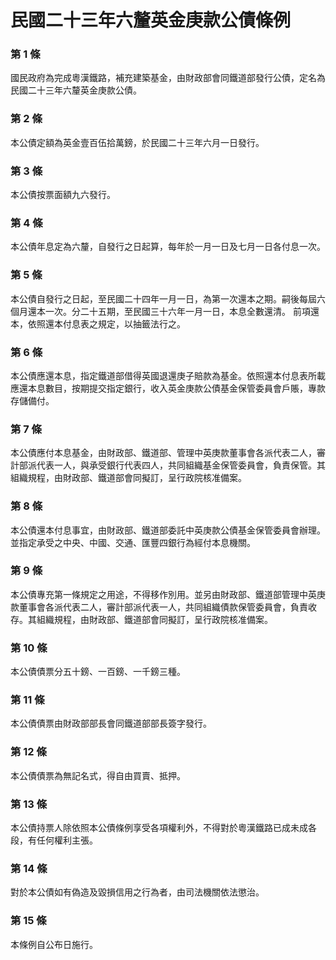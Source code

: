 # 民國二十三年六釐英金庚款公債條例

### 第 1 條

國民政府為完成粵漢鐵路，補充建築基金，由財政部會同鐵道部發行公債，定名為民國二十三年六釐英金庚款公債。

### 第 2 條

本公債定額為英金壹百伍拾萬鎊，於民國二十三年六月一日發行。

### 第 3 條

本公債按票面額九六發行。

### 第 4 條

本公債年息定為六釐，自發行之日起算，每年於一月一日及七月一日各付息一次。

### 第 5 條

本公債自發行之日起，至民國二十四年一月一日，為第一次還本之期。嗣後每屆六個月還本一次。分二十五期，至民國三十六年一月一日，本息全數還清。
前項還本，依照還本付息表之規定，以抽籤法行之。

### 第 6 條

本公債應還本息，指定鐵道部借得英國退還庚子賠款為基金。依照還本付息表所載應還本息數目，按期提交指定銀行，收入英金庚款公債基金保管委員會戶賬，專款存儲備付。

### 第 7 條

本公債應付本息基金，由財政部、鐵道部、管理中英庚款董事會各派代表二人，審計部派代表一人，與承受銀行代表四人，共同組織基金保管委員會，負責保管。其組織規程，由財政部、鐵道部會同擬訂，呈行政院核准備案。

### 第 8 條

本公債還本付息事宜，由財政部、鐵道部委託中英庚款公債基金保管委員會辦理。並指定承受之中央、中國、交通、匯豐四銀行為經付本息機關。

### 第 9 條

本公債專充第一條規定之用途，不得移作別用。並另由財政部、鐵道部管理中英庚款董事會各派代表二人，審計部派代表一人，共同組織債款保管委員會，負責收存。其組織規程，由財政部、鐵道部會同擬訂，呈行政院核准備案。

### 第 10 條

本公債債票分五十鎊、一百鎊、一千鎊三種。

### 第 11 條

本公債債票由財政部部長會同鐵道部部長簽字發行。

### 第 12 條

本公債債票為無記名式，得自由買賣、抵押。

### 第 13 條

本公債持票人除依照本公債條例享受各項權利外，不得對於粵漢鐵路已成未成各段，有任何權利主張。

### 第 14 條

對於本公債如有偽造及毀損信用之行為者，由司法機關依法懲治。

### 第 15 條

本條例自公布日施行。
